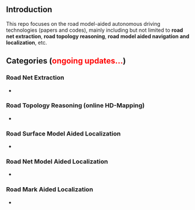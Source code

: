 ## Introduction
This repo focuses on the road model-aided autonomous driving technologies (papers and codes), mainly including but not limited to **road net extraction**, **road topology reasoning**, **road model aided navigation and localization**, etc. 

## Categories (<span style="color:red;">ongoing updates...</span>) 

### Road Net Extraction
* 

### Road Topology Reasoning (online HD-Mapping)
* 

### Road Surface Model Aided Localization 
* 

### Road Net Model Aided Localization 
* 

### Road Mark Aided Localization 
* 
